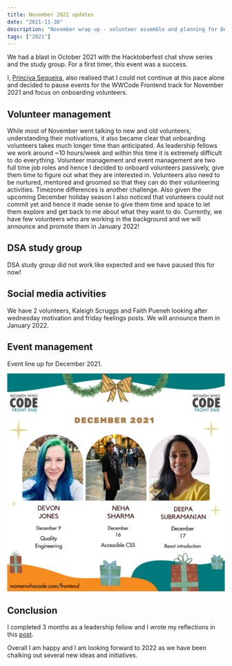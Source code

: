 ```yaml
---
title: November 2021 updates
date: "2021-11-30"
description: "November wrap up - volunteer assemble and planning for December events!"
tags: ["2021"]
---
```


We had a blast in October 2021 with the Hacktoberfest chat show series and the study group. For a first timer, this event was a success.

I, [Princiya Sequeira](https://princiya.com/blog/thankful/#time-management), also realised that I could not continue at this pace alone and decided to pause events for the WWCode Frontend track for November 2021 and focus on onboarding volunteers.

## Volunteer management

While most of November went talking to new and old volunteers, understanding their motivations, it also became clear that onboarding volunteers takes much longer time than anticipated. As leadership fellows we work around ~10 hours/week and within this time it is extremely difficult to do everything. Volunteer management and event management are two full time job roles and hence I decided to onboard volunteers passively, give them time to figure out what they are interested in. Volunteers also need to be nurtured, mentored and groomed so that they can do their volunteering activities. Timezone differences is another challenge. Also given the upcoming December holiday season I also noticed that volunteers could not commit yet and hence it made sense to give them time and space to let them explore and get back to me about what they want to do. Currently, we have few volunteers who are working in the background and we will announce and promote them in January 2022!

## DSA study group

DSA study group did not work like expected and we have paused this for now!

## Social media activities

We have 2 volunteers, Kaleigh Scruggs and Faith Pueneh looking after wednesday motivation and friday feelings posts. We will announce them in January 2022.

## Event management

Event line up for December 2021.

![December events](./december.png)

## Conclusion

I completed 3 months as a leadership fellow and I wrote my reflections in this [post](https://princiya.com/blog/thankful/).

Overall I am happy and I am looking forward to 2022 as we have been chalking out several new ideas and initiatives.

